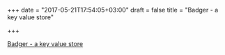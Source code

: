 +++
date = "2017-05-21T17:54:05+03:00"
draft = false
title = "Badger - a key value store"

+++

<p><a href="https://open.dgraph.io/post/badger">Badger - a key value store</a></p>